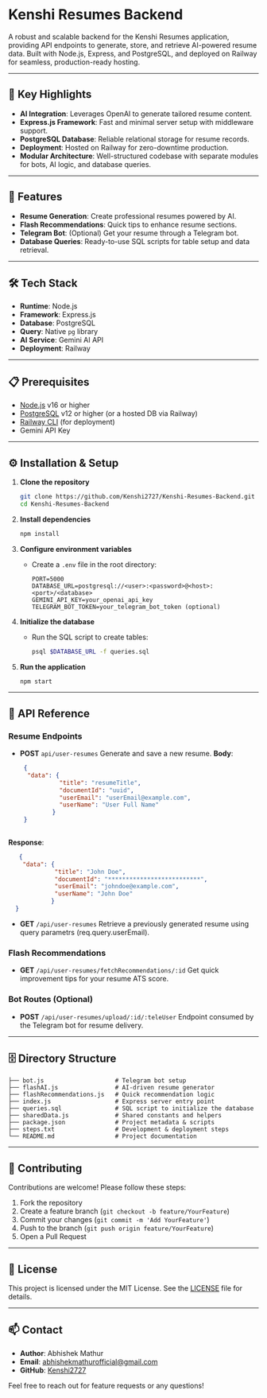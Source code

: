 # Kenshi Resumes Backend

A robust and scalable backend for the Kenshi Resumes application, providing API endpoints to generate, store, and retrieve AI-powered resume data. Built with Node.js, Express, and PostgreSQL, and deployed on Railway for seamless, production-ready hosting.

---

## 📍 Key Highlights

* **AI Integration**: Leverages OpenAI to generate tailored resume content.
* **Express.js Framework**: Fast and minimal server setup with middleware support.
* **PostgreSQL Database**: Reliable relational storage for resume records.
* **Deployment**: Hosted on Railway for zero-downtime production.
* **Modular Architecture**: Well-structured codebase with separate modules for bots, AI logic, and database queries.

---

## 🚀 Features

* **Resume Generation**: Create professional resumes powered by AI.
* **Flash Recommendations**: Quick tips to enhance resume sections.
* **Telegram Bot**: (Optional) Get your resume through a Telegram bot.
* **Database Queries**: Ready-to-use SQL scripts for table setup and data retrieval.

---

## 🛠️ Tech Stack

* **Runtime**: Node.js
* **Framework**: Express.js
* **Database**: PostgreSQL
* **Query**: Native `pg` library
* **AI Service**: Gemini AI API
* **Deployment**: Railway

---

## 📋 Prerequisites

* [Node.js](https://nodejs.org/) v16 or higher
* [PostgreSQL](https://www.postgresql.org/) v12 or higher (or a hosted DB via Railway)
* [Railway CLI](https://railway.app/) (for deployment)
* Gemini API Key

---

## ⚙️ Installation & Setup

1. **Clone the repository**

   ```bash
   git clone https://github.com/Kenshi2727/Kenshi-Resumes-Backend.git
   cd Kenshi-Resumes-Backend
   ```

2. **Install dependencies**

   ```bash
   npm install
   ```

3. **Configure environment variables**

   * Create a `.env` file in the root directory:

     ```env
     PORT=5000
     DATABASE_URL=postgresql://<user>:<password>@<host>:<port>/<database>
     GEMINI_API_KEY=your_openai_api_key
     TELEGRAM_BOT_TOKEN=your_telegram_bot_token (optional)
     ```

4. **Initialize the database**

   * Run the SQL script to create tables:

     ```bash
     psql $DATABASE_URL -f queries.sql
     ```

5. **Run the application**

   ```bash
   npm start
   ```

---

## 📖 API Reference

### Resume Endpoints

* **POST** `api/user-resumes`
  Generate and save a new resume.
  **Body**:

  ```json
   {
    "data": {
             "title": "resumeTitle",
             "documentId": "uuid",
             "userEmail": "userEmail@example.com",
             "userName": "User Full Name"
           }
   }
 

  
  ```

**Response**:

  ```json
     {
      "data": {
               "title": "John Doe",
               "documentId": "**************************",
               "userEmail": "johndoe@example.com",
               "userName": "John Doe"
              }
    }

  ```

* **GET** `/api/user-resumes`
  Retrieve a previously generated resume using query parametrs (req.query.userEmail).

### Flash Recommendations

* **GET** `/api/user-resumes/fetchRecommendations/:id`
  Get quick improvement tips for your resume ATS score.

### Bot Routes (Optional)

* **POST** `/api/user-resumes/upload/:id/:teleUser`
  Endpoint consumed by the Telegram bot for resume delivery.

---

## 🗄️ Directory Structure

```
├── bot.js                    # Telegram bot setup
├── flashAI.js                # AI-driven resume generator
├── flashRecommendations.js   # Quick recommendation logic
├── index.js                  # Express server entry point
├── queries.sql               # SQL script to initialize the database
├── sharedData.js             # Shared constants and helpers
├── package.json              # Project metadata & scripts
├── steps.txt                 # Development & deployment steps
└── README.md                 # Project documentation
```

---

## 🤝 Contributing

Contributions are welcome! Please follow these steps:

1. Fork the repository
2. Create a feature branch (`git checkout -b feature/YourFeature`)
3. Commit your changes (`git commit -m 'Add YourFeature'`)
4. Push to the branch (`git push origin feature/YourFeature`)
5. Open a Pull Request

---

## 📜 License

This project is licensed under the MIT License. See the [LICENSE](LICENSE) file for details.

---

## 📫 Contact

* **Author**: Abhishek Mathur
* **Email**: [abhishekmathurofficial@gmail.com](mailto:abhishekmathurofficial@gmail.com)
* **GitHub**: [Kenshi2727](https://github.com/Kenshi2727)

Feel free to reach out for feature requests or any questions!

